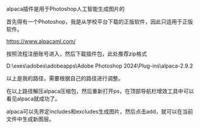 alpaca插件是用于Photoshop人工智能生成图片的

首先得有一个Photoshop，我是从学校平台下载的正版软件，因此只适用于正版软件。

https://www.alpacaml.com/

按照流程注册账号进入，然后下载插件包，此处推荐zip格式

D:\exes\adobes\adobeapps\Adobe Photoshop 2024\Plug-ins\alpaca-2.9.2

以上是我的路径，需要根据自己的路径进行调整。

在以上路径解压alpaca压缩包，然后重新打开ps，在顶部导航栏增效工具中可以看见alpaca就成功了。

alpaca可以先界定includes和excludes生成图片，然后点击add，就可以在当前文件中生成新图层。
